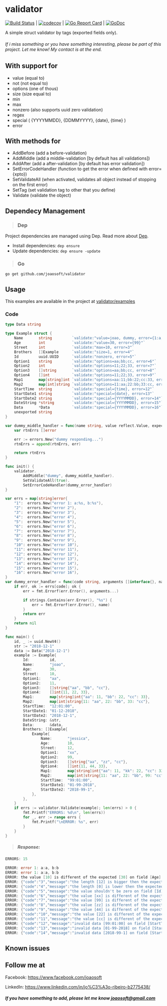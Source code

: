 # validator
[![Build Status](https://travis-ci.org/joaosoft/validator.svg?branch=master)](https://travis-ci.org/joaosoft/validator) | [![codecov](https://codecov.io/gh/joaosoft/validator/branch/master/graph/badge.svg)](https://codecov.io/gh/joaosoft/validator) | [![Go Report Card](https://goreportcard.com/badge/github.com/joaosoft/validator)](https://goreportcard.com/report/github.com/joaosoft/validator) | [![GoDoc](https://godoc.org/github.com/joaosoft/validator?status.svg)](https://godoc.org/github.com/joaosoft/validator)

A simple struct validator by tags (exported fields only).

###### If i miss something or you have something interesting, please be part of this project. Let me know! My contact is at the end.

## With support for
* value (equal to)
* not (not equal to)
* options (one of thous)
* size (size equal to)
* min 
* max 
* nonzero (also supports uuid zero validation)
* regex
* special ( {YYYYMMDD}, {DDMMYYYY}, {date}, {time} )
* error

## With methods for
* AddBefore (add a before-validation)
* AddMiddle (add a middle-validation [by default has all validations])
* AddAfter (add a after-validation [by default has error validation])
* SetErrorCodeHandler (function to get the error when defined with error={xpto})
* SetValidateAll (when activated, validates all object instead of stopping on the first error)
* SetTag (set validation tag to other that you define)
* Validate (validate the object)

## Dependecy Management 
>### Dep

Project dependencies are managed using Dep. Read more about [Dep](https://github.com/golang/dep).
* Install dependencies: `dep ensure`
* Update dependencies: `dep ensure -update`


>### Go
```
go get github.com/joaosoft/validator
```

## Usage 
This examples are available in the project at [validator/examples](https://github.com/joaosoft/validator/tree/master/examples)

### Code
```go
type Data string

type Example struct {
	Name       string         `validate:"value=joao, dummy, error={1:a;b}, max=10"`
	Age        int            `validate:"value=30, error={99}"`
	Street     int            `validate:"max=10, error=3"`
	Brothers   []Example      `validate:"size=1, error=4"`
	Id         uuid.UUID      `validate:"nonzero, error=5"`
	Option1    string         `validate:"options=aa;bb;cc, error=6"`
	Option2    int            `validate:"options=11;22;33, error=7"`
	Option3    []string       `validate:"options=aa;bb;cc, error=8"`
	Option4    []int          `validate:"options=11;22;33, error=9"`
	Map1       map[string]int `validate:"options=aa:11;bb:22;cc:33, error=10"`
	Map2       map[int]string `validate:"options=11:aa;22:bb;33:cc, error=11"`
	StartTime  string         `validate:"special={time}, error=12"`
	StartDate1 string         `validate:"special={date}, error=13"`
	StartDate2 string         `validate:"special={YYYYMMDD}, error=14"`
	DateString *string        `validate:"special={YYYYMMDD}, error=15"`
	Data       *Data          `validate:"special={YYYYMMDD}, error=16"`
	unexported string
}

var dummy_middle_handler = func(name string, value reflect.Value, expected interface{}, errs *[]error) []error {
	var rtnErrs []error

	err := errors.New("dummy responding...")
	rtnErrs = append(rtnErrs, err)

	return rtnErrs
}

func init() {
	validator.
		AddMiddle("dummy", dummy_middle_handler).
		SetValidateAll(true).
		SetErrorCodeHandler(dummy_error_handler)
}

var errs = map[string]error{
	"1":  errors.New("error 1: a:%s, b:%s"),
	"2":  errors.New("error 2"),
	"3":  errors.New("error 3"),
	"4":  errors.New("error 4"),
	"5":  errors.New("error 5"),
	"6":  errors.New("error 6"),
	"7":  errors.New("error 7"),
	"8":  errors.New("error 8"),
	"9":  errors.New("error 9"),
	"10": errors.New("error 10"),
	"11": errors.New("error 11"),
	"12": errors.New("error 12"),
	"13": errors.New("error 13"),
	"14": errors.New("error 14"),
	"15": errors.New("error 15"),
	"16": errors.New("error 16"),
}
var dummy_error_handler = func(code string, arguments []interface{}, name string, value reflect.Value, expected interface{}, err *[]error) error {
	if err, ok := errs[code]; ok {
		err = fmt.Errorf(err.Error(), arguments...)

		if strings.Contains(err.Error(), "%s") {
			err = fmt.Errorf(err.Error(), name)
		}
		return err
	}
	return nil
}

func main() {
	id, _ := uuid.NewV4()
	str := "2018-12-1"
	data := Data("2018-12-1")
	example := Example{
		Id:         id,
		Name:       "joao",
		Age:        30,
		Street:     10,
		Option1:    "aa",
		Option2:    11,
		Option3:    []string{"aa", "bb", "cc"},
		Option4:    []int{11, 22, 33},
		Map1:       map[string]int{"aa": 11, "bb": 22, "cc": 33},
		Map2:       map[int]string{11: "aa", 22: "bb", 33: "cc"},
		StartTime:  "12:01:00",
		StartDate1: "01-12-2018",
		StartDate2: "2018-12-1",
		DateString: &str,
		Data:       &data,
		Brothers: []Example{
			Example{
				Name:       "jessica",
				Age:        10,
				Street:     12,
				Option1:    "xx",
				Option2:    99,
				Option3:    []string{"aa", "zz", "cc"},
				Option4:    []int{11, 44, 33},
				Map1:       map[string]int{"aa": 11, "kk": 22, "cc": 33},
				Map2:       map[int]string{11: "aa", 22: "bb", 99: "cc"},
				StartTime:  "99:01:00",
				StartDate1: "01-99-2018",
				StartDate2: "2018-99-1",
			},
		},
	}
	if errs := validator.Validate(example); len(errs) > 0 {
		fmt.Printf("ERRORS: %d\n", len(errs))
		for _, err := range errs {
			fmt.Printf("\nERROR: %s", err)
		}
	}
}
```

> ##### Response:
```go
ERRORS: 15

ERROR: error 1: a:a, b:b
ERROR: error 1: a:a, b:b
ERROR: the value [10] is different of the expected [30] on field [Age]
ERROR: {"code":"3","message":"the length [12] is bigger then the expected [10] on field [Street]"}
ERROR: {"code":"4","message":"the length [0] is lower then the expected [1] on field [Brothers]"}
ERROR: {"code":"5","message":"the value shouldn't be zero on field [Id]"}
ERROR: {"code":"6","message":"the value [xx] is different of the expected options [aa;bb;cc] on field [Option1]"}
ERROR: {"code":"7","message":"the value [99] is different of the expected options [11;22;33] on field [Option2]"}
ERROR: {"code":"8","message":"the value [zz] is different of the expected options [aa;bb;cc] on field [Option3]"}
ERROR: {"code":"9","message":"the value [44] is different of the expected options [11;22;33] on field [Option4]"}
ERROR: {"code":"10","message":"the value [22] is different of the expected options [aa:11;bb:22;cc:33] on field [Map1]"}
ERROR: {"code":"11","message":"the value [cc] is different of the expected options [11:aa;22:bb;33:cc] on field [Map2]"}
ERROR: {"code":"12","message":"invalid data [99:01:00] on field [StartTime] "}
ERROR: {"code":"13","message":"invalid data [01-99-2018] on field [StartDate1] "}
ERROR: {"code":"14","message":"invalid data [2018-99-1] on field [StartDate2] "}
```

## Known issues

## Follow me at
Facebook: https://www.facebook.com/joaosoft

LinkedIn: https://www.linkedin.com/in/jo%C3%A3o-ribeiro-b2775438/

##### If you have something to add, please let me know joaosoft@gmail.com
